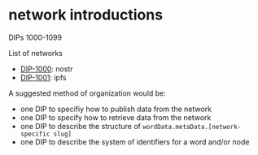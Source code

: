 network introductions
====

DIPs 1000-1099

List of networks
- [DIP-1000](1000.md): nostr
- [DIP-1001](1001.md): ipfs

A suggested method of organization would be:
- one DIP to specifiy how to publish data from the network
- one DIP to specify how to retrieve data from the network
- one DIP to describe the structure of `wordData.metaData.[network-specific slug]`
- one DIP to describe the system of identifiers for a word and/or node 

